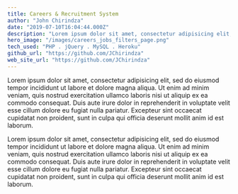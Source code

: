 ```yaml
---
title: Careers & Recruitment System
author: "John Chirindza"
date: "2019-07-10T16:04:44.000Z"
description: "Lorem ipsum dolor sit amet, consectetur adipisicing elit, sed do eiusmod tempor incididunt ut labore et dolore magna aliqua."
hero_image: "/images/careers_jobs_filters_page.png"
tech_used: "PHP . jQuery . MySQL . Heroku"
github_url: "https://github.com/JChirindza"
web_site_url: "https://github.com/JChirindza"
---
```


Lorem ipsum dolor sit amet, consectetur adipisicing elit, sed do eiusmod
tempor incididunt ut labore et dolore magna aliqua. Ut enim ad minim veniam,
quis nostrud exercitation ullamco laboris nisi ut aliquip ex ea commodo
consequat. Duis aute irure dolor in reprehenderit in voluptate velit esse
cillum dolore eu fugiat nulla pariatur. Excepteur sint occaecat cupidatat non
proident, sunt in culpa qui officia deserunt mollit anim id est laborum.

Lorem ipsum dolor sit amet, consectetur adipisicing elit, sed do eiusmod
tempor incididunt ut labore et dolore magna aliqua. Ut enim ad minim veniam,
quis nostrud exercitation ullamco laboris nisi ut aliquip ex ea commodo
consequat. Duis aute irure dolor in reprehenderit in voluptate velit esse
cillum dolore eu fugiat nulla pariatur. Excepteur sint occaecat cupidatat non
proident, sunt in culpa qui officia deserunt mollit anim id est laborum.

